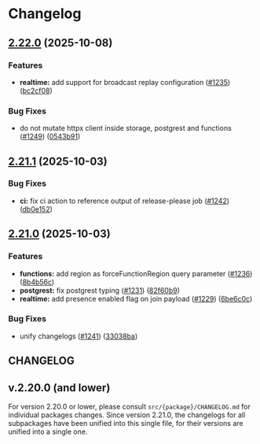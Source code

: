 # Changelog

## [2.22.0](https://github.com/supabase/supabase-py/compare/v2.21.1...v2.22.0) (2025-10-08)


### Features

* **realtime:** add support for broadcast replay configuration ([#1235](https://github.com/supabase/supabase-py/issues/1235)) ([bc2cf08](https://github.com/supabase/supabase-py/commit/bc2cf081b453af1bb322a0612673e1f91c449a44))


### Bug Fixes

* do not mutate httpx client inside storage, postgrest and functions ([#1249](https://github.com/supabase/supabase-py/issues/1249)) ([0543b91](https://github.com/supabase/supabase-py/commit/0543b912b19e37cec26b54fc4fd938a27272d211))

## [2.21.1](https://github.com/supabase/supabase-py/compare/v2.21.0...v2.21.1) (2025-10-03)


### Bug Fixes

* **ci:** fix ci action to reference output of release-please job ([#1242](https://github.com/supabase/supabase-py/issues/1242)) ([db0e152](https://github.com/supabase/supabase-py/commit/db0e1524c4c904a224dff744192e83010e42f8c5))

## [2.21.0](https://github.com/supabase/supabase-py/compare/v2.20.0...v2.21.0) (2025-10-03)


### Features

* **functions:** add region as forceFunctionRegion query parameter ([#1236](https://github.com/supabase/supabase-py/issues/1236)) ([8b4b56c](https://github.com/supabase/supabase-py/commit/8b4b56c1ac1c313d717551304e3684261d00d717))
* **postgrest:** fix postgrest typing ([#1231](https://github.com/supabase/supabase-py/issues/1231)) ([82f60b9](https://github.com/supabase/supabase-py/commit/82f60b9d77a759622e50854ff63aee0f59b95515))
* **realtime:** add presence enabled flag on join payload ([#1229](https://github.com/supabase/supabase-py/issues/1229)) ([6be6c0c](https://github.com/supabase/supabase-py/commit/6be6c0cdbbbd70259c4919f3b3b442358c0778f9))


### Bug Fixes

* unify changelogs ([#1241](https://github.com/supabase/supabase-py/issues/1241)) ([33038ba](https://github.com/supabase/supabase-py/commit/33038ba0e075a62ce4eaf0cfd240d93a10322ad3))

## CHANGELOG

## v.2.20.0 (and lower)

For version 2.20.0 or lower, please consult `src/{package}/CHANGELOG.md` for individual packages changes. Since version 2.21.0, the changelogs for all subpackages have been unified into this single file, for their versions are unified into a single one.
